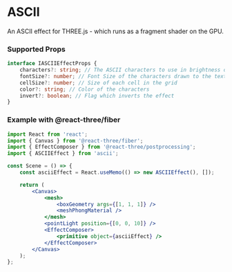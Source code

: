 # ASCII

An ASCII effect for THREE.js - which runs as a fragment shader on the GPU.

### Supported Props

```typescript
interface IASCIIEffectProps {
    characters?: string; // The ASCII characters to use in brightness order dark -> light
    fontSize?: number; // Font Size of the characters drawn to the texture
    cellSize?: number; // Size of each cell in the grid
    color?: string; // Color of the characters
    invert?: boolean; // Flag which inverts the effect
}
```

### Example with @react-three/fiber

```jsx
import React from 'react';
import { Canvas } from '@react-three/fiber';
import { EffectComposer } from '@react-three/postprocessing';
import { ASCIIEffect } from 'ascii';

const Scene = () => {
    const asciiEffect = React.useMemo(() => new ASCIIEffect(), []);

    return (
        <Canvas>
            <mesh>
                <boxGeometry args={[1, 1, 1]} />
                <meshPhongMaterial />
            </mesh>
            <pointLight position={[0, 0, 10]} />
            <EffectComposer>
                <primitive object={asciiEffect} />
            </EffectComposer>
        </Canvas>
    );
};
```

